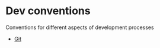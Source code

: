 # Dev conventions
Conventions for different aspects of development processes

* [Git]('https://github.com/ShehinaCode/dev-conventions/blob/master/git.md)